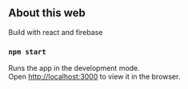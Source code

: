 
## About this web

Build with react and firebase

### `npm start`

Runs the app in the development mode.<br>
Open [http://localhost:3000](http://localhost:3000) to view it in the browser.

